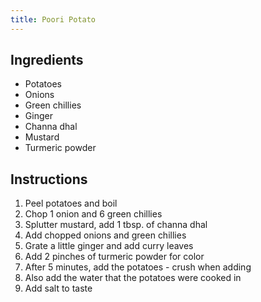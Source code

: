 ```yaml
---
title: Poori Potato
---
```


## Ingredients
- Potatoes
- Onions
- Green chillies
- Ginger
- Channa dhal
- Mustard
- Turmeric powder

## Instructions
1. Peel potatoes and boil
1. Chop 1 onion and 6 green chillies
1. Splutter mustard, add 1 tbsp. of channa dhal
1. Add chopped onions and green chillies
1. Grate a little ginger and add curry leaves
1. Add 2 pinches of turmeric powder for color
1. After 5 minutes, add the potatoes - crush when adding
1. Also add the water that the potatoes were cooked in
1. Add salt to taste
